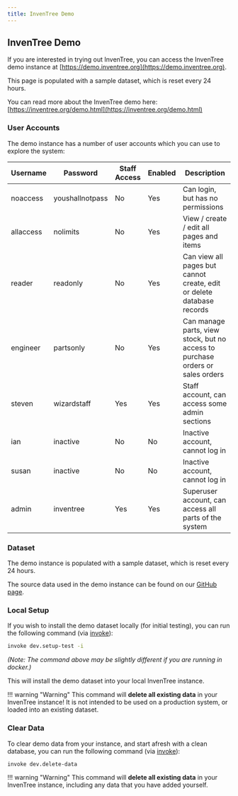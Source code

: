 ```yaml
---
title: InvenTree Demo
---
```


## InvenTree Demo

If you are interested in trying out InvenTree, you can access the InvenTree demo instance at [https://demo.inventree.org](https://demo.inventree.org).

This page is populated with a sample dataset, which is reset every 24 hours.

You can read more about the InvenTree demo here: [https://inventree.org/demo.html](https://inventree.org/demo.html)

### User Accounts

The demo instance has a number of user accounts which you can use to explore the system:

| Username | Password | Staff Access | Enabled | Description |
| -------- | -------- | ------------ | ------- | ----------- |
| noaccess | youshallnotpass | No | Yes | Can login, but has no permissions |
| allaccess | nolimits | No | Yes | View / create / edit all pages and items |
| reader | readonly | No | Yes | Can view all pages but cannot create, edit or delete database records |
| engineer | partsonly | No | Yes | Can manage parts, view stock, but no access to purchase orders or sales orders |
| steven | wizardstaff | Yes | Yes | Staff account, can access some admin sections |
| ian | inactive | No | No | Inactive account, cannot log in |
| susan | inactive | No | No | Inactive account, cannot log in |
| admin | inventree | Yes | Yes | Superuser account, can access all parts of the system |

### Dataset

The demo instance is populated with a sample dataset, which is reset every 24 hours.

The source data used in the demo instance can be found on our [GitHub page](https://github.com/inventree/demo-dataset).

### Local Setup

If you wish to install the demo dataset locally (for initial testing), you can run the following command (via [invoke](./start/invoke.md)):

```bash
invoke dev.setup-test -i
```

*(Note: The command above may be slightly different if you are running in docker.)*

This will install the demo dataset into your local InvenTree instance.

!!! warning "Warning"
    This command will **delete all existing data** in your InvenTree instance! It is not intended to be used on a production system, or loaded into an existing dataset.

### Clear Data

To clear demo data from your instance, and start afresh with a clean database, you can run the following command (via [invoke](./start/invoke.md)):

```bash
invoke dev.delete-data
```

!!! warning "Warning"
    This command will **delete all existing data** in your InvenTree instance, including any data that you have added yourself.

